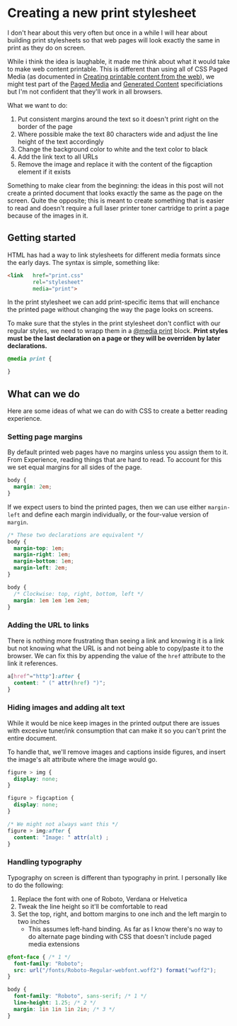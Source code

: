 # Creating a new print stylesheet

I don't hear about this very often but once in a while I will hear about building print stylesheets so that web pages will look exactly the same in print as they do on screen.

While i think the idea is laughable, it made me think about what it would take to make web content printable. This is different than using all of CSS Paged Media (as documented in [Creating printable content from the web](https://publishing-project.rivendellweb.net/creating-printable-content-from-the-web/)), we might test part of the [Paged Media](https://www.w3.org/TR/css-page-3/) and [Generated Content](https://drafts.csswg.org/css-content-3/) specificiations but I'm not confident that they'll work in all browsers.

What we want to do:

1. Put consistent margins around the text so it doesn't print right on the border of the page
2. Where possible make the text 80 characters wide and adjust the line height of the text accordingly
3. Change the background color to white and the text color to black
4. Add the link text to all URLs
5. Remove the image and replace it with the content of the figcaption element if it exists

Something to make clear from the beginning: the ideas in this post will not create a printed document that looks exactly the same as the page on the screen. Quite the opposite; this is meant to create something that is easier to read and doesn't require a full laser printer toner cartridge to print a page because of the images in it.

## Getting started

HTML has had a way to link stylesheets for different media formats since the early days. The syntax is simple, something like:

```html
<link   href="print.css"
        rel="stylesheet"
        media="print">
```

In the print stylesheet we can add print-specific items that will enchance the printed page without changing the way the page looks on screens.

To make sure that the styles in the print stylesheet don't conflict with our regular styles, we need to wrapp them in a [@media print](https://developer.mozilla.org/en-US/docs/Web/CSS/@media) block. **Print styles must be the last declaration on a page or they will be overriden by later declarations.**

```css
@media print {

}
```

## What can we do

Here are some ideas of what we can do with CSS to create a better reading experience.

### Setting page margins

By default printed web pages have no margins unless you assign them to it. From Experience, reading things that are hard to read. To account for this we set equal margins for all sides of the page.

```css
body {
  margin: 2em;
}
```

If we expect users to bind the printed pages, then we can use either `margin-left` and define each margin individually, or the four-value version of `margin`.

```css
/* These two declarations are equivalent */
body {
  margin-top: 1em;
  margin-right: 1em;
  margin-bottom: 1em;
  margin-left: 2em;
}

body {
  /* Clockwise: top, right, bottom, left */
  margin: 1em 1em 1em 2em;
}

```

### Adding the URL to links

There is nothing more frustrating than seeing a link and knowing it is a link but not knowing what the URL is and not being able to copy/paste it to the browser. We can fix this by appending the value of the `href` attribute to the link it references.

```css
a[href^="http"]:after {
  content: " (" attr(href) ")";
}
```

### Hiding images and adding alt text

While it would be nice keep images in the printed output there are issues with excesive tuner/ink consumption that can make it so you can't print the entire document.

To handle that, we'll remove images and captions inside figures, and insert the image's alt attribute where the image would go.

```css
figure > img {
  display: none;
}

figure > figcaption {
  display: none;
}

/* We might not always want this */
figure > img:after {
  content: "Image: " attr(alt) ;
}
```

### Handling typography

Typography on screen is different than typography in print. I personally like to do the following:

1. Replace the font with one of Roboto, Verdana or Helvetica
2. Tweak the line height so it'll be comfortable to read
3. Set the top, right, and bottom margins to one inch and the left margin to two inches
   * This assumes left-hand binding. As far as I know there's no way to do alternate page binding with CSS that doesn't include paged media extensions

```css
@font-face { /* 1 */
  font-family: "Roboto";
  src: url("/fonts/Roboto-Regular-webfont.woff2") format("woff2");
}

body {
  font-family: "Roboto", sans-serif; /* 1 */
  line-height: 1.25; /* 2 */
  margin: 1in 1in 1in 2in; /* 3 */
}
```

